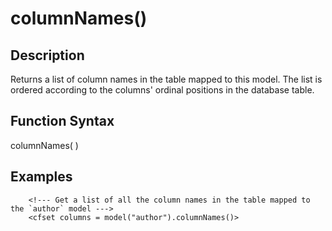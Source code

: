 # columnNames()

## Description
Returns a list of column names in the table mapped to this model. The list is ordered according to the columns' ordinal positions in the database table.

## Function Syntax
columnNames(  )



## Examples
	
		<!--- Get a list of all the column names in the table mapped to the `author` model --->
		<cfset columns = model("author").columnNames()>

